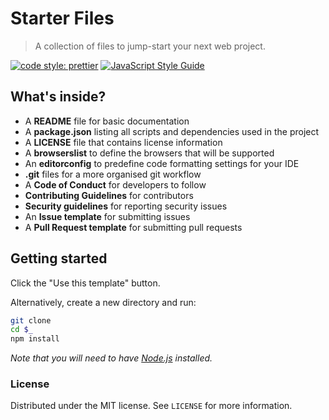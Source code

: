 # Starter Files

> A collection of files to jump-start your next web project.

[![code style: prettier](https://img.shields.io/badge/code_style-prettier-ff69b4.svg?style=flat-square)](https://github.com/prettier/prettier)
[![JavaScript Style Guide](https://img.shields.io/badge/code_style-standard-brightgreen.svg)](https://standardjs.com)

## What's inside?

- A **README** file for basic documentation
- A **package.json** listing all scripts and dependencies used in the project
- A **LICENSE** file that contains license information
- A **browserslist** to define the browsers that will be supported
- An **editorconfig** to predefine code formatting settings for your IDE
- **.git** files for a more organised git workflow
- A **Code of Conduct** for developers to follow
- **Contributing Guidelines** for contributors
- **Security guidelines** for reporting security issues
- An **Issue template** for submitting issues
- A **Pull Request template** for submitting pull requests


## Getting started

Click the "Use this template" button.

Alternatively, create a new directory and run:


```sh
git clone
cd $_
npm install
```

*Note that you will need to have [Node.js](https://nodejs.org/) installed.*



### License

Distributed under the MIT license. See ``LICENSE`` for more information.
